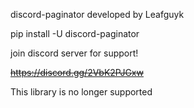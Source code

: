 discord-paginator developed by Leafguyk

pip install -U discord-paginator

join discord server for support!

~~https://discord.gg/2VbK2PJGxw~~

This library is no longer supported
